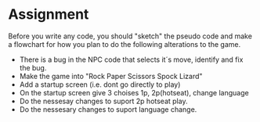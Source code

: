 # Assignment
Before you write any code, you should "sketch" the pseudo code and make a flowchart for how you plan to do the following alterations to the game.

- There is a bug in the NPC code that selects it´s move, identify and fix the bug.
- Make the game into "Rock Paper Scissors Spock Lizard"
- Add a startup screen (i.e. dont go directly to play)
- On the startup screen give 3 choises 1p, 2p(hotseat), change language
- Do the nessesay changes to suport 2p hotseat play.
- Do the nessesary changes to suport language change. 